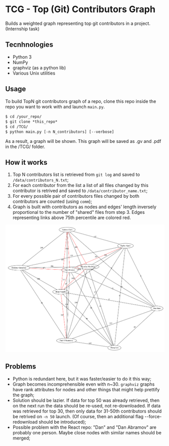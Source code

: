 # TCG - Top (Git) Contributors Graph
Builds a weighted graph representing top git contributors in a project. (Internship task)

## Tecnhnologies
* Python 3
* NumPy
* graphviz (as a python lib)
* Various Unix utilities

## Usage
To build TopN git contributors graph of a repo, clone this repo inside the repo you want to work with and launch `main.py`.
```
$ cd /your_repo/
$ git clone *this_repo*
$ cd /TCG/
$ python main.py [-n N_contributors] [--verbose]
```
As a result, a graph will be shown. This graph will be saved as .gv and .pdf in the /TCG/ folder.

## How it works
1. Top N contributors list is retrieved from `git log` and saved to `/data/contributors_N.txt`;
2. For each contributor from the list a list of all files changed by this contributor is retrived and saved to `/data/contributor_name.txt`;
3. For every possible pair of contributors files changed by both contributors are counted (using `comm`);
4. Graph is built with contributors as nodes and edges' length inversely proportional to the number of "shared" files from step 3. Edges representing links above 75th percentile are colored red.

![Alt text](/screenshot.png?raw=true "Top 10 contributors to React")

## Problems
* Python is redundant here, but it was faster/easier to do it this way;
* Graph becomes incomprehensible even with n~30. `graphviz` graphs have rank attributes for nodes and other things that might help prettify the graph;
* Solution should be lazier. If data for top 50 was already retrieved, then on the next run the data should be re-used, not re-downloaded. If data was retrieved for top 30, then only data for 31-50th contributors should be retrived on `-n 50` launch. (Of course, then an additional flag --force-redownload should be introduced);
* Possible problem with the React repo: "Dan" and "Dan Abramov" are probably one person. Maybe close nodes with similar names should be merged;
